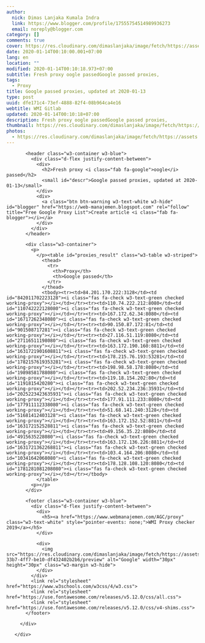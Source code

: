 ```yaml
---
author:
  nick: Dimas Lanjaka Kumala Indra
  link: https://www.blogger.com/profile/17555754514989936273
  email: noreply@blogger.com
category: []
comments: true
cover: https://res.cloudinary.com/dimaslanjaka/image/fetch/https://assets.materialup.com/uploads/82eae29e-33b7-4ff7-be10-df432402b2b6/preview
date: 2020-01-14T00:10:00.001+07:00
lang: en
location: ""
modified: 2020-01-14T00:10:18.973+07:00
subtitle: Fresh proxy oogle passedGoogle passed proxies,
tags:
  - Proxy
title: Google passed proxies, updated at 2020-01-13
type: post
uuid: dfe171c4-73ef-4888-82f4-08b964ca4e16
webtitle: WMI Gitlab
updated: 2020-01-14T00:10:18+07:00
description: Fresh proxy oogle passedGoogle passed proxies,
thumbnail: https://res.cloudinary.com/dimaslanjaka/image/fetch/https://assets.materialup.com/uploads/82eae29e-33b7-4ff7-be10-df432402b2b6/preview
photos:
  - https://res.cloudinary.com/dimaslanjaka/image/fetch/https://assets.materialup.com/uploads/82eae29e-33b7-4ff7-be10-df432402b2b6/preview
---
```


<div id="proxy_result_wrapper">
         <div class="w3-card-4">

           <header class="w3-container w3-blue">
             <div class="d-flex justify-content-between">
               <div>
                 <h2>Fresh proxy <i class="fab fa-google">oogle</i> passed</h2>
                 <small id="descr">Google passed proxies, updated at 2020-01-13</small>
               </div>
               <div>
                 <a class="btn btn-warning w3-text-white w3-hide" id="blogger" href="https://web-manajemen.blogspot.com" rel="follow" title="Free Google Proxy List">Create article <i class="fab fa-blogger"></i></a>
               </div>
             </div>
           </header>

           <div class="w3-container">
             <p>
               </p><table id="proxies_result" class="w3-table w3-striped">
                 <thead>
                   <tr>
                     <th>Proxy</th>
                     <th>Google passed</th>
                   </tr>
                 </thead>
                 <tbody><tr><td>84.201.170.222:3128</td><td id="842011702223128"><i class="fas fa-check w3-text-green checked working-proxy"></i></td></tr><tr><td>110.74.222.212:8080</td><td id="110742222128080"><i class="fas fa-check w3-text-green checked working-proxy"></i></td></tr><tr><td>167.172.62.34:8080</td><td id="16717262348080"><i class="fas fa-check w3-text-green checked working-proxy"></i></td></tr><tr><td>90.150.87.172:81</td><td id="901508717281"><i class="fas fa-check w3-text-green checked working-proxy"></i></td></tr><tr><td>27.116.51.119:8080</td><td id="27116511198080"><i class="fas fa-check w3-text-green checked working-proxy"></i></td></tr><tr><td>163.172.190.160:8811</td><td id="1631721901608811"><i class="fas fa-check w3-text-green checked working-proxy"></i></td></tr><tr><td>178.215.76.193:53281</td><td id="1782157619353281"><i class="fas fa-check w3-text-green checked working-proxy"></i></td></tr><tr><td>198.98.58.178:8080</td><td id="19898581788080"><i class="fas fa-check w3-text-green checked working-proxy"></i></td></tr><tr><td>119.18.154.202:80</td><td id="1191815420280"><i class="fas fa-check w3-text-green checked working-proxy"></i></td></tr><tr><td>202.52.234.236:35931</td><td id="2025223423635931"><i class="fas fa-check w3-text-green checked working-proxy"></i></td></tr><tr><td>177.91.111.233:8080</td><td id="177911112338080"><i class="fas fa-check w3-text-green checked working-proxy"></i></td></tr><tr><td>51.68.141.240:3128</td><td id="51681412403128"><i class="fas fa-check w3-text-green checked working-proxy"></i></td></tr><tr><td>163.172.152.52:8811</td><td id="163172152528811"><i class="fas fa-check w3-text-green checked working-proxy"></i></td></tr><tr><td>49.156.35.22:8080</td><td id="4915635228080"><i class="fas fa-check w3-text-green checked working-proxy"></i></td></tr><tr><td>163.172.136.226:8811</td><td id="1631721362268811"><i class="fas fa-check w3-text-green checked working-proxy"></i></td></tr><tr><td>103.4.164.206:8080</td><td id="10341642068080"><i class="fas fa-check w3-text-green checked working-proxy"></i></td></tr><tr><td>178.128.108.120:8080</td><td id="1781281081208080"><i class="fas fa-check w3-text-green checked working-proxy"></i></td></tr></tbody>
               </table>
             <p></p>
           </div>

           <footer class="w3-container w3-blue">
             <div class="d-flex justify-content-between">
               <div>
                 <h5><a href="https://www.webmanajemen.com/AGC/proxy" class="w3-text-white" style="pointer-events: none;">WMI Proxy checker 2019</a></h5>
               </div>

               <div>
                 <img src="https://res.cloudinary.com/dimaslanjaka/image/fetch/https://assets.materialup.com/uploads/82eae29e-33b7-4ff7-be10-df432402b2b6/preview" alt="Google" width="30px" height="30px" class="w3-margin w3-hide">
               </div>
             </div>
             <link rel="stylesheet" href="https://www.w3schools.com/w3css/4/w3.css">
             <link rel="stylesheet" href="https://use.fontawesome.com/releases/v5.12.0/css/all.css">
             <link rel="stylesheet" href="https://use.fontawesome.com/releases/v5.12.0/css/v4-shims.css">
           </footer>

         </div>

       </div>
